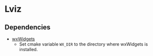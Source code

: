 # Lviz

## Dependencies
- [wxWidgets](https://github.com/wxWidgets/wxWidgets)
  - Set cmake variable `WX_DIR` to the directory where wxWidgets is installed.
